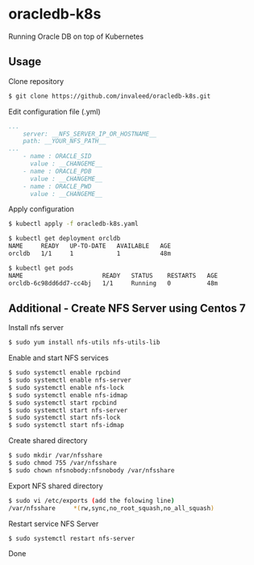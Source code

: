 # oracledb-k8s

Running Oracle DB on top of Kubernetes

## Usage

Clone repository

```bash
$ git clone https://github.com/invaleed/oracledb-k8s.git
```

Edit configuration file (.yml)

```yml
...
    server: __NFS_SERVER_IP_OR_HOSTNAME__
    path: __YOUR_NFS_PATH__
...
    - name : ORACLE_SID
      value : __CHANGEME__
    - name : ORACLE_PDB
      value : __CHANGEME__        
    - name : ORACLE_PWD
      value : __CHANGEME__
```

Apply configuration

```bash
$ kubectl apply -f oracledb-k8s.yaml

$ kubectl get deployment orcldb
NAME     READY   UP-TO-DATE   AVAILABLE   AGE
orcldb   1/1     1            1           48m

$ kubectl get pods
NAME                      READY   STATUS    RESTARTS   AGE
orcldb-6c98dd6dd7-cc4bj   1/1     Running   0          48m
```


## Additional - Create NFS Server using Centos 7

Install nfs server

```bash
$ sudo yum install nfs-utils nfs-utils-lib
```

Enable and start NFS services

```bash
$ sudo systemctl enable rpcbind
$ sudo systemctl enable nfs-server
$ sudo systemctl enable nfs-lock
$ sudo systemctl enable nfs-idmap
$ sudo systemctl start rpcbind
$ sudo systemctl start nfs-server
$ sudo systemctl start nfs-lock
$ sudo systemctl start nfs-idmap
```

Create shared directory
```bash
$ sudo mkdir /var/nfsshare
$ sudo chmod 755 /var/nfsshare
$ sudo chown nfsnobody:nfsnobody /var/nfsshare
```

Export NFS shared directory
```bash
$ sudo vi /etc/exports (add the folowing line)
/var/nfsshare     *(rw,sync,no_root_squash,no_all_squash)
```

Restart service NFS Server

```bash
$ sudo systemctl restart nfs-server
```
Done

